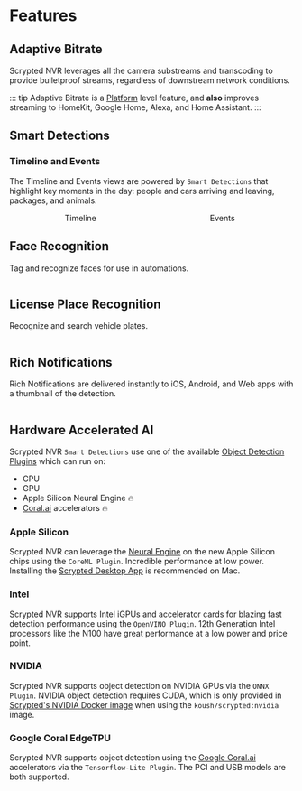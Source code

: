 <script setup lang="ts"> 
import { onMounted } from 'vue';
import ImagePopup from '../src/ImagePopup.vue';
</script>

# Features

## Adaptive Bitrate

Scrypted NVR leverages all the camera substreams and transcoding to provide bulletproof streams, regardless of downstream network conditions.

::: tip
Adaptive Bitrate is a [Platform](/platforms) level feature, and **also** improves streaming to HomeKit, Google Home, Alexa, and Home Assistant.
:::

## Smart Detections

### Timeline and Events

The Timeline and Events views are powered by `Smart Detections` that highlight key moments in the day: people and cars arriving and leaving, packages, and animals.

<div style="width: 100%; display: flex; flex-direction: row;">

<div style="display: flex; flex-direction: column; align-items: center; flex: 1;">
Timeline
<ImagePopup src="/img/scrypted-nvr/timeline.png" width="200" ></ImagePopup>
</div>


<div style="display: flex; flex-direction: column; align-items: center; flex: 1;">
Events
<ImagePopup src="/img/scrypted-nvr/events.png" width="200"></ImagePopup>
</div>

</div>

## Face Recognition

Tag and recognize faces for use in automations.

<div style="display: flex; flex-direction: column; align-items: center; flex: 1;">
<ImagePopup src="/img/scrypted-nvr/face-recognition.png" width="400"></ImagePopup>
</div>

## License Place Recognition

Recognize and search vehicle plates.

<div style="display: flex; flex-direction: column; align-items: center; flex: 1;">
<ImagePopup src="/img/scrypted-nvr/lpr.png" width="400"></ImagePopup>
</div>

## Rich Notifications

Rich Notifications are delivered instantly to iOS, Android, and Web apps with a thumbnail of the detection.

<div style="display: flex; flex-direction: column; align-items: center; flex: 1;">
<ImagePopup src="/img/scrypted-nvr/notification.png" width="200"></ImagePopup>
</div>

## Hardware Accelerated AI

Scrypted NVR `Smart Detections` use one of the available [Object Detection Plugins](/detection/object-detection) which can run on:

* CPU
* GPU
* Apple Silicon Neural Engine 🔥
* [Coral.ai](https://coral.ai) accelerators 🔥

### Apple Silicon

Scrypted NVR can leverage the [Neural Engine](https://www.makeuseof.com/what-is-a-neural-engine-how-does-it-work/) on the new Apple Silicon chips using the `CoreML Plugin`. Incredible performance at low power. Installing the [Scrypted Desktop App](/desktop-application) is recommended on Mac.

### Intel

Scrypted NVR supports Intel iGPUs and accelerator cards for blazing fast detection performance using the `OpenVINO Plugin`. 12th Generation Intel processors like the N100 have great performance at a low power and price point.

### NVIDIA

Scrypted NVR supports object detection on NVIDIA GPUs via the `ONNX Plugin`. NVIDIA object detection requires CUDA, which is only provided in [Scrypted's NVIDIA Docker image](/installation.html#docker-compose-yml) when using the `koush/scrypted:nvidia` image.

### Google Coral EdgeTPU

Scrypted NVR supports object detection using the [Google Coral.ai](https://coral.ai) accelerators via the `Tensorflow-Lite Plugin`. The PCI and USB models are both supported.
